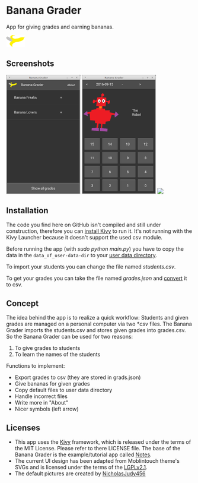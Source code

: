 # Banana Grader
App for giving grades and earning bananas.

[<img src="/app/icon.png" width="50">](app/icon.png)

## Screenshots
[<img src="/screenshots/Banana_Grader_1_Home.png" width="200">](screenshots/Banana_Grader_1_Home.png) 
[<img src="/screenshots/Banana_Grader_2_Give_grades.png" width="200">](screenshots/Banana_Grader_2_Give_grades.png) 
[<img src="/screenshots/Banana_3_Learn_names.png" width="200">](screenshots/Banana_Grader_3_Learn_names.png) 

## Installation
The code you find here on GitHub isn't compiled and still under construction, therefore you can [install Kivy](https://kivy.org/docs/installation/installation.html#stable-version) to run it. It's not running with the Kivy Launcher because it doesn't support the used csv module.

Before running the app (with *sudo python main.py*) you  have to copy the data in the `data_of_user-data-dir`  to your [user data directory](https://kivy.org/docs/api-kivy.app.html?highlight=user_data_dir#kivy.app.App.user_data_dir).

To import your students you can change the file named *students.csv*.

To get your grades you can take the file named *grades.json* and [convert](http://www.convertcsv.com/json-to-csv.htm) it to csv.

## Concept

The idea behind the app is to realize a quick workflow: Students and given grades are managed on a personal computer via two **csv* files. The Banana Grader imports the students.csv and stores given grades into grades.csv. 
So the Banana Grader can be used for two reasons: 

1. To give grades to students
2. To learn the names of the students

Functions to implement:

* Export grades to csv (they are stored in grads.json)
* Give bananas for given grades
* Copy default files to user data directory
* Handle incorrect files
* Write more in "About"
* Nicer symbols (left arrow) 

##  Licenses

* This app uses the [Kivy](https://github.com/kivy/kivy) framework, which is released under the terms of the MIT License. Please refer to there LICENSE file. The base of the Banana Grader is the example/tutorial app called [Notes](https://github.com/kivy/kivy/tree/master/examples/tutorials/notes/final).
* The current UI design has been adapted from Moblintouch theme's SVGs and is licensed under the terms of the [LGPLv2.1](https://www.gnu.org/licenses/old-licenses/lgpl-2.1).
* The default pictures are created by [NicholasJudy456](https://openclipart.org/collection/collection-detail/NicholasJudy456/12676)
